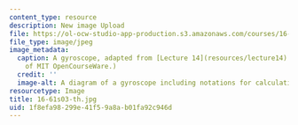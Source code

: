 ```yaml
---
content_type: resource
description: New image Upload
file: https://ol-ocw-studio-app-production.s3.amazonaws.com/courses/16-61-aerospace-dynamics-spring-2003/1f8efa98299e41f59a8ab01fa92c946d_16-61s03-th.jpg
file_type: image/jpeg
image_metadata:
  caption: A gyroscope, adapted from [Lecture 14](resources/lecture14). (Image courtesy
    of MIT OpenCourseWare.)
  credit: ''
  image-alt: A diagram of a gyroscope including notations for calculating measurements.
resourcetype: Image
title: 16-61s03-th.jpg
uid: 1f8efa98-299e-41f5-9a8a-b01fa92c946d
---
```

